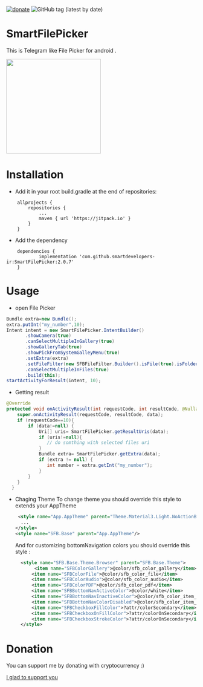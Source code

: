 
[![donate](https://img.shields.io/badge/Donate-Crypto-yellow.svg)](https://smartdevelopers-ir.github.io/donate)
![GitHub tag (latest by date)](https://img.shields.io/github/v/tag/smartdevelopers-ir/SmartFilePicker)
# SmartFilePicker
This is Telegram like File Picker for android .

<img src="files/file%20picker.gif" width="250">

# Installation

* Add it in your root build.gradle at the end of repositories:

``` gradel
	allprojects {
		repositories {
			...
			maven { url 'https://jitpack.io' }
		}
	}
```
* Add the dependency

``` gradel
	dependencies {
	        implementation 'com.github.smartdevelopers-ir:SmartFilePicker:2.0.7'
	}
```

# Usage 
* open File Picker
``` java
Bundle extra=new Bundle();
extra.putInt("my_number",10);
Intent intent = new SmartFilePicker.IntentBuilder()
       .showCamera(true)
       .canSelectMultipleInGallery(true)
       .showGalleryTab(true)
       .showPickFromSystemGalleyMenu(true)
       .setExtra(extra)
       .setFileFilter(new SFBFileFilter.Builder().isFile(true).isFolder(true).build())
       .canSelectMultipleInFiles(true)
       .build(this);
startActivityForResult(intent, 10);
```
* Getting result 
``` java
@Override
protected void onActivityResult(int requestCode, int resultCode, @Nullable Intent data) {
    super.onActivityResult(requestCode, resultCode, data);
    if (requestCode==10){
        if (data!=null) {
            Uri[] uris= SmartFilePicker.getResultUris(data);
            if (uris!=null){
               // do somthing with selected files uri
            }
            Bundle extra= SmartFilePicker.getExtra(data);
            if (extra != null) {
               int number = extra.getInt("my_number");
            }
        }
    }
  }
```
* Chaging Theme
  To change theme you should override this style to extends your AppTheme
  
  ``` xml
   <style name="App.AppTheme" parent="Theme.Material3.Light.NoActionBar">
  	...
  </style>
  <style name="SFB.Base" parent="App.AppTheme"/>
  ```
  
  And for customizing bottomNavigation colors you should override this style :
  
  ``` xml
	<style name="SFB.Base.Theme.Browser" parent="SFB.Base.Theme">
         <item name="SFBColorGallery">@color/sfb_color_gallery</item>
        <item name="SFBColorFile">@color/sfb_color_file</item>
        <item name="SFBColorAudio">@color/sfb_color_audio</item>
        <item name="SFBColorPDF">@color/sfb_color_pdf</item>
        <item name="SFBBottomNavActiveColor">@color/white</item>
        <item name="SFBBottomNavInactiveColor">@color/sfb_color_item_inactive</item>
        <item name="SFBBottomNavColorDisabled">@color/sfb_color_item_disabled</item>
        <item name="SFBCheckboxFillColor">?attr/colorSecondary</item>
        <item name="SFBCheckboxOnFillColor">?attr/colorOnSecondary</item>
        <item name="SFBCheckboxStrokeColor">?attr/colorOnSecondary</item>
    </style>
  ```
# Donation
You can support me by donating with cryptocurrency :)

[I glad to support you](https://smartdevelopers-ir.github.io/donate)
